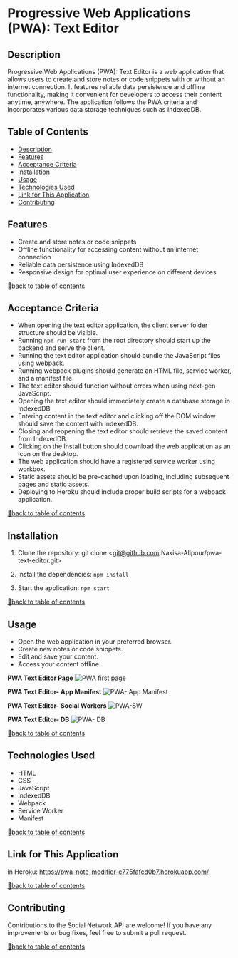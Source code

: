 # Progressive Web Applications (PWA): Text Editor

## Description

Progressive Web Applications (PWA): Text Editor is a web application that allows users to create and store notes or code snippets with or without an internet connection. It features reliable data persistence and offline functionality, making it convenient for developers to access their content anytime, anywhere. The application follows the PWA criteria and incorporates various data storage techniques such as IndexedDB.


## Table of Contents

- [Description](#description)
- [Features](#features)
- [Acceptance Criteria](#acceptance-criteria)
- [Installation](#installation)
- [Usage](#usage)
- [Technologies Used](#technologies-used)
- [Link for This Application](#Link-for-This-Application)
- [Contributing](#contributing)


## Features

- Create and store notes or code snippets
- Offline functionality for accessing content without an internet connection
- Reliable data persistence using IndexedDB
- Responsive design for optimal user experience on different devices


[🔼back to table of contents ](#table-of-contents)

## Acceptance Criteria

- When opening the text editor application, the client server folder structure should be visible.
- Running `npm run start` from the root directory should start up the backend and serve the client.
- Running the text editor application should bundle the JavaScript files using webpack.
- Running webpack plugins should generate an HTML file, service worker, and a manifest file.
- The text editor should function without errors when using next-gen JavaScript.
- Opening the text editor should immediately create a database storage in IndexedDB.
- Entering content in the text editor and clicking off the DOM window should save the content with IndexedDB.
- Closing and reopening the text editor should retrieve the saved content from IndexedDB.
- Clicking on the Install button should download the web application as an icon on the desktop.
- The web application should have a registered service worker using workbox.
- Static assets should be pre-cached upon loading, including subsequent pages and static assets.
- Deploying to Heroku should include proper build scripts for a webpack application.


[🔼back to table of contents ](#table-of-contents)

## Installation

1. Clone the repository: git clone <git@github.com:Nakisa-Alipour/pwa-text-editor.git>

2. Install the dependencies: `npm install`

3. Start the application: `npm start`


[🔼back to table of contents ](#table-of-contents)

## Usage

- Open the web application in your preferred browser.
- Create new notes or code snippets.
- Edit and save your content.
- Access your content offline.

**PWA Text Editor Page**
![PWA first page](https://github.com/Nakisa-Alipour/pwa-text-editor/assets/124220654/4ca849c8-1eb9-4b85-9b86-8165f4824ec9)



**PWA Text Editor- App Manifest**
![PWA- App Manifest](https://github.com/Nakisa-Alipour/pwa-text-editor/assets/124220654/0a03b735-c43a-4860-a045-9dfc12c619b1)



**PWA Text Editor- Social Workers**
![PWA-SW](https://github.com/Nakisa-Alipour/pwa-text-editor/assets/124220654/fc3efce0-6fd7-4376-9777-78c3bcc6caab)



**PWA Text Editor- DB**
![PWA- DB](https://github.com/Nakisa-Alipour/pwa-text-editor/assets/124220654/de0fdf41-be7c-4cf4-ae94-a86a88bad3ca)




[🔼back to table of contents ](#table-of-contents)

## Technologies Used

- HTML
- CSS
- JavaScript
- IndexedDB
- Webpack
- Service Worker
- Manifest


[🔼back to table of contents ](#table-of-contents)

## Link for This Application
in Heroku: https://pwa-note-modifier-c775fafcd0b7.herokuapp.com/


[🔼back to table of contents ](#table-of-contents)

## Contributing

Contributions to the Social Network API are welcome! If you have any improvements or bug fixes, feel free to submit a pull request.

[🔼back to table of contents ](#table-of-contents)









